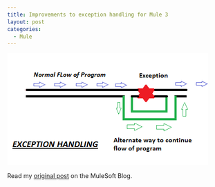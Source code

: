 ```yaml
---
title: Improvements to exception handling for Mule 3
layout: post
categories:
  - Mule
---
```

![Exceptions](/wp-content/uploads/2010/09/exception.png)

Read my <a href="http://blogs.mulesoft.org/improvements-to-exception-handling-for-mule-3/" target="_blank">original post</a> on the MuleSoft Blog.